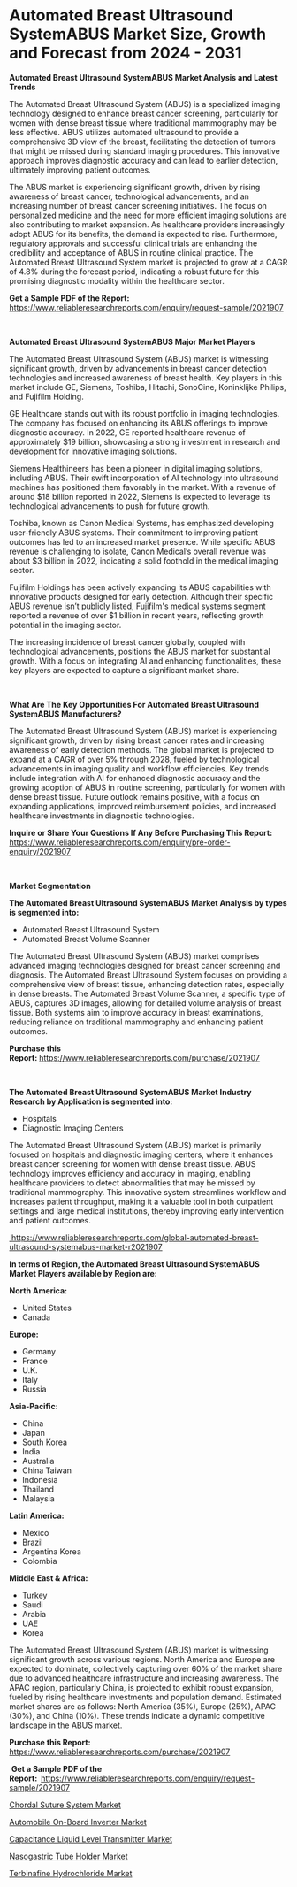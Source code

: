 <p><h1>Automated Breast Ultrasound SystemABUS Market Size, Growth and Forecast from 2024 - 2031</h1></p><p><strong>Automated Breast Ultrasound SystemABUS Market Analysis and Latest Trends</strong></p>
<p><p>The Automated Breast Ultrasound System (ABUS) is a specialized imaging technology designed to enhance breast cancer screening, particularly for women with dense breast tissue where traditional mammography may be less effective. ABUS utilizes automated ultrasound to provide a comprehensive 3D view of the breast, facilitating the detection of tumors that might be missed during standard imaging procedures. This innovative approach improves diagnostic accuracy and can lead to earlier detection, ultimately improving patient outcomes.</p><p>The ABUS market is experiencing significant growth, driven by rising awareness of breast cancer, technological advancements, and an increasing number of breast cancer screening initiatives. The focus on personalized medicine and the need for more efficient imaging solutions are also contributing to market expansion. As healthcare providers increasingly adopt ABUS for its benefits, the demand is expected to rise. Furthermore, regulatory approvals and successful clinical trials are enhancing the credibility and acceptance of ABUS in routine clinical practice. The Automated Breast Ultrasound System market is projected to grow at a CAGR of 4.8% during the forecast period, indicating a robust future for this promising diagnostic modality within the healthcare sector.</p></p>
<p><strong>Get a Sample PDF of the Report:&nbsp;</strong> <a href="https://www.reliableresearchreports.com/enquiry/request-sample/2021907?utm_campaign=40&utm_medium=2&utm_source=Github&utm_content=ia&utm_term=28102024&utm_id=automated-breast-ultrasound-systemabus">https://www.reliableresearchreports.com/enquiry/request-sample/2021907</a></p>
<p>&nbsp;</p>
<p><strong>Automated Breast Ultrasound SystemABUS Major Market Players</strong></p>
<p><p>The Automated Breast Ultrasound System (ABUS) market is witnessing significant growth, driven by advancements in breast cancer detection technologies and increased awareness of breast health. Key players in this market include GE, Siemens, Toshiba, Hitachi, SonoCine, Koninklijke Philips, and Fujifilm Holding.</p><p>GE Healthcare stands out with its robust portfolio in imaging technologies. The company has focused on enhancing its ABUS offerings to improve diagnostic accuracy. In 2022, GE reported healthcare revenue of approximately $19 billion, showcasing a strong investment in research and development for innovative imaging solutions.</p><p>Siemens Healthineers has been a pioneer in digital imaging solutions, including ABUS. Their swift incorporation of AI technology into ultrasound machines has positioned them favorably in the market. With a revenue of around $18 billion reported in 2022, Siemens is expected to leverage its technological advancements to push for future growth.</p><p>Toshiba, known as Canon Medical Systems, has emphasized developing user-friendly ABUS systems. Their commitment to improving patient outcomes has led to an increased market presence. While specific ABUS revenue is challenging to isolate, Canon Medical’s overall revenue was about $3 billion in 2022, indicating a solid foothold in the medical imaging sector.</p><p>Fujifilm Holdings has been actively expanding its ABUS capabilities with innovative products designed for early detection. Although their specific ABUS revenue isn’t publicly listed, Fujifilm's medical systems segment reported a revenue of over $1 billion in recent years, reflecting growth potential in the imaging sector.</p><p>The increasing incidence of breast cancer globally, coupled with technological advancements, positions the ABUS market for substantial growth. With a focus on integrating AI and enhancing functionalities, these key players are expected to capture a significant market share.</p></p>
<p>&nbsp;</p>
<p><strong>What Are The Key Opportunities For Automated Breast Ultrasound SystemABUS Manufacturers?</strong></p>
<p><p>The Automated Breast Ultrasound System (ABUS) market is experiencing significant growth, driven by rising breast cancer rates and increasing awareness of early detection methods. The global market is projected to expand at a CAGR of over 5% through 2028, fueled by technological advancements in imaging quality and workflow efficiencies. Key trends include integration with AI for enhanced diagnostic accuracy and the growing adoption of ABUS in routine screening, particularly for women with dense breast tissue. Future outlook remains positive, with a focus on expanding applications, improved reimbursement policies, and increased healthcare investments in diagnostic technologies.</p></p>
<p><strong>Inquire or Share Your Questions If Any Before Purchasing This Report:</strong> <a href="https://www.reliableresearchreports.com/enquiry/pre-order-enquiry/2021907?utm_campaign=40&utm_medium=2&utm_source=Github&utm_content=ia&utm_term=28102024&utm_id=automated-breast-ultrasound-systemabus">https://www.reliableresearchreports.com/enquiry/pre-order-enquiry/2021907</a></p>
<p>&nbsp;</p>
<p><strong>Market Segmentation</strong></p>
<p><strong>The Automated Breast Ultrasound SystemABUS Market Analysis by types is segmented into:</strong></p>
<p><ul><li>Automated Breast Ultrasound System</li><li>Automated Breast Volume Scanner</li></ul></p>
<p><p>The Automated Breast Ultrasound System (ABUS) market comprises advanced imaging technologies designed for breast cancer screening and diagnosis. The Automated Breast Ultrasound System focuses on providing a comprehensive view of breast tissue, enhancing detection rates, especially in dense breasts. The Automated Breast Volume Scanner, a specific type of ABUS, captures 3D images, allowing for detailed volume analysis of breast tissue. Both systems aim to improve accuracy in breast examinations, reducing reliance on traditional mammography and enhancing patient outcomes.</p></p>
<p><strong>Purchase this Report:&nbsp;</strong><a href="https://www.reliableresearchreports.com/purchase/2021907?utm_campaign=40&utm_medium=2&utm_source=Github&utm_content=ia&utm_term=28102024&utm_id=automated-breast-ultrasound-systemabus">https://www.reliableresearchreports.com/purchase/2021907</a></p>
<p>&nbsp;</p>
<p><strong>The Automated Breast Ultrasound SystemABUS Market Industry Research by Application is segmented into:</strong></p>
<p><ul><li>Hospitals</li><li>Diagnostic Imaging Centers</li></ul></p>
<p><p>The Automated Breast Ultrasound System (ABUS) market is primarily focused on hospitals and diagnostic imaging centers, where it enhances breast cancer screening for women with dense breast tissue. ABUS technology improves efficiency and accuracy in imaging, enabling healthcare providers to detect abnormalities that may be missed by traditional mammography. This innovative system streamlines workflow and increases patient throughput, making it a valuable tool in both outpatient settings and large medical institutions, thereby improving early intervention and patient outcomes.</p></p>
<p><a href="https://www.reliableresearchreports.com/global-automated-breast-ultrasound-systemabus-market-r2021907?utm_campaign=40&utm_medium=2&utm_source=Github&utm_content=ia&utm_term=28102024&utm_id=automated-breast-ultrasound-systemabus">&nbsp;https://www.reliableresearchreports.com/global-automated-breast-ultrasound-systemabus-market-r2021907</a></p>
<p><strong>In terms of Region, the Automated Breast Ultrasound SystemABUS Market Players available by Region are:</strong></p>
<p>
    <p> <strong> North America: </strong>
        <ul>
            <li>United States</li>
            <li>Canada</li>
        </ul>
        </p> 
    <p> <strong> Europe: </strong>
        <ul>
            <li>Germany</li>
            <li>France</li>
            <li>U.K.</li>
            <li>Italy</li>
            <li>Russia</li>
        </ul>
        </p> 
    <p> <strong> Asia-Pacific: </strong>
        <ul>
            <li>China</li>
            <li>Japan</li>
            <li>South Korea</li>
            <li>India</li>
            <li>Australia</li>
            <li>China Taiwan</li>
            <li>Indonesia</li>
            <li>Thailand</li>
            <li>Malaysia</li>
        </ul>
        </p> 
    <p> <strong> Latin America: </strong>
        <ul>
            <li>Mexico</li>
            <li>Brazil</li>
            <li>Argentina Korea</li>
            <li>Colombia</li>
        </ul>
        </p> 
    <p> <strong> Middle East & Africa: </strong>
        <ul>
            <li>Turkey</li>
            <li>Saudi</li>
            <li>Arabia</li>
            <li>UAE</li>
            <li>Korea</li>
        </ul>
    </p>
    </p>
<p><p>The Automated Breast Ultrasound System (ABUS) market is witnessing significant growth across various regions. North America and Europe are expected to dominate, collectively capturing over 60% of the market share due to advanced healthcare infrastructure and increasing awareness. The APAC region, particularly China, is projected to exhibit robust expansion, fueled by rising healthcare investments and population demand. Estimated market shares are as follows: North America (35%), Europe (25%), APAC (30%), and China (10%). These trends indicate a dynamic competitive landscape in the ABUS market.</p></p>
<p><strong>Purchase this Report: </strong><a href="https://www.reliableresearchreports.com/purchase/2021907?utm_campaign=40&utm_medium=2&utm_source=Github&utm_content=ia&utm_term=28102024&utm_id=automated-breast-ultrasound-systemabus">https://www.reliableresearchreports.com/purchase/2021907</a></p>
<p>&nbsp;<strong>Get a Sample PDF of the Report:&nbsp;&nbsp;</strong><a href="https://www.reliableresearchreports.com/enquiry/request-sample/2021907?utm_campaign=40&utm_medium=2&utm_source=Github&utm_content=ia&utm_term=28102024&utm_id=automated-breast-ultrasound-systemabus">https://www.reliableresearchreports.com/enquiry/request-sample/2021907</a></p>
<p><strong></strong></p>
<p><p><a href="https://github.com/alespiliffe/Market-Research-Report-List-1/blob/main/chordal-suture-system-market.md?utm_campaign=40&utm_medium=2&utm_source=Github&utm_content=ia&utm_term=28102024&utm_id=automated-breast-ultrasound-systemabus">Chordal Suture System Market</a></p><p><a href="https://issuu.com/reportprime-2/docs/automobile-on-board-inverter-market_979960bd107f22?utm_campaign=40&utm_medium=2&utm_source=Github&utm_content=ia&utm_term=28102024&utm_id=automated-breast-ultrasound-systemabus">Automobile On-Board Inverter Market</a></p><p><a href="https://issuu.com/reportprime-2/docs/capacitance-liquid-level-transmitte_babd7606c79bd0?utm_campaign=40&utm_medium=2&utm_source=Github&utm_content=ia&utm_term=28102024&utm_id=automated-breast-ultrasound-systemabus">Capacitance Liquid Level Transmitter Market</a></p><p><a href="https://github.com/darcy8m10dupre/Market-Research-Report-List-1/blob/main/nasogastric-tube-holder-market.md?utm_campaign=40&utm_medium=2&utm_source=Github&utm_content=ia&utm_term=28102024&utm_id=automated-breast-ultrasound-systemabus">Nasogastric Tube Holder Market</a></p><p><a href="https://medium.com/@gileseldu9dc/terbinafine-hydrochloride-market-global-market-insights-and-regional-analysis-2024-2031-16dbb0a9df3f?postPublishedType=repub&utm_campaign=40&utm_medium=2&utm_source=Github&utm_content=ia&utm_term=28102024&utm_id=automated-breast-ultrasound-systemabus">Terbinafine Hydrochloride Market</a></p></p>